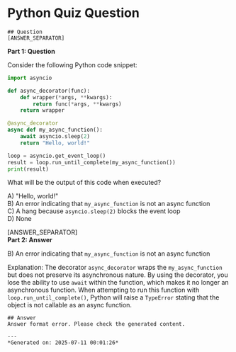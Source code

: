 # Python Quiz Question
    
    ## Question
    [ANSWER_SEPARATOR]  
**Part 1: Question**

Consider the following Python code snippet:

```python
import asyncio

def async_decorator(func):
    def wrapper(*args, **kwargs):
        return func(*args, **kwargs)
    return wrapper

@async_decorator
async def my_async_function():
    await asyncio.sleep(2)
    return "Hello, world!"

loop = asyncio.get_event_loop()
result = loop.run_until_complete(my_async_function())
print(result)
```

What will be the output of this code when executed?

A) "Hello, world!"  
B) An error indicating that `my_async_function` is not an async function  
C) A hang because `asyncio.sleep(2)` blocks the event loop  
D) None

[ANSWER_SEPARATOR]  
**Part 2: Answer**

B) An error indicating that `my_async_function` is not an async function  

Explanation: The decorator `async_decorator` wraps the `my_async_function` but does not preserve its asynchronous nature. By using the decorator, you lose the ability to use `await` within the function, which makes it no longer an asynchronous function. When attempting to run this function with `loop.run_until_complete()`, Python will raise a `TypeError` stating that the object is not callable as an async function.
    
    ## Answer
    Answer format error. Please check the generated content.
    
    ---
    *Generated on: 2025-07-11 00:01:26*
    